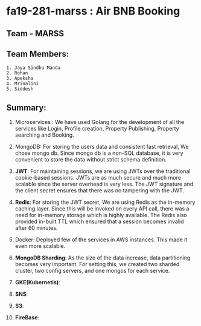 # fa19-281-marss : Air BNB Booking

## Team - MARSS

## Team Members:
         
    1. Jaya Sindhu Manda
    2. Rohan
    3. Apeksha
    4. Mrinalini
    5. Siddesh

## Summary:
1. Microservices : We have used Golang for the development of all the services like Login, Profile creation, Property Publishing, Property searching and Booking.

2. MongoDB: For storing the users data and consistent fast retrieval, We chose mongo db. Since mongo db is a non-SQL database, it is very convenient to store the data without strict schema definition.

3. **JWT**: For maintaining sessions, we are using JWTs over the traditional cookie-based sessions. JWTs are as much secure and much more scalable since the server overhead is very less. The JWT signature and the client secret ensures that there was no tampering with the JWT.

4. **Redis**: For storing the JWT secret, We are using Redis as the in-memory caching layer. Since this will be invoked on every API call, there was a need for in-memory storage which is highly available. The Redis also provided in-built TTL which ensured that a session becomes invalid after 60 minutes.

5. Docker: Deployed few of the services in AWS instances. This made it even more scalable.

6. **MongoDB Sharding**: As the size of the data increase, data partitioning becomes very important. For setting this, we created two sharded cluster, two config servers, and one mongos for each service.

7. **GKE(Kubernetis)**:

8. **SNS**:

9. **S3**:

10. **FireBase**:



